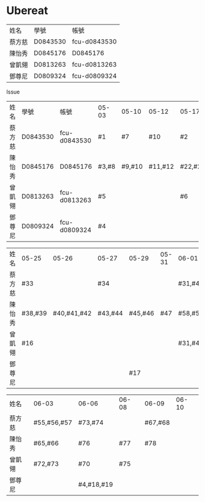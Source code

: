 # Ubereat

<table>
  <tr>
    <td>姓名</td>
    <td>學號</td>
    <td>帳號</td>
  </tr>
  <tr>
    <td>蔡方慈</td>
    <td>D0843530</td>
    <td>fcu-d0843530</td>
  </tr>
  <tr>
    <td>陳怡秀</td>
    <td>D0845176</td>
    <td>D0845176</td>
  </tr>
  <tr>
    <td>曾凱翎</td>
    <td>D0813263</td>
    <td>fcu-d0813263</td>
  </tr>
  <tr>
    <td>鄧尊尼</td>
    <td>D0809324</td>
    <td>fcu-d0809324</td>
  </tr>
</table>


Issue
<table>
  <tr>
    <td>姓名</td>
    <td>學號</td>
    <td>帳號</td>
    <td>05-03</td>
    <td>05-10</td>
    <td>05-12</td>
    <td>05-17</td>
    <td>05-19</td>
    <td>05-21</td>
  </tr>
  <tr>
    <td>蔡方慈</td>
    <td>D0843530</td>
    <td>fcu-d0843530</td>
    <td>#1</td>
    <td>#7</td>
    <td>#10</td>
    <td>#2</td>
    <td>#27</td>
    <td>#35</td>
  </tr>
  <tr>
    <td>陳怡秀</td>
    <td>D0845176</td>
    <td>D0845176</td>
    <td>#3,#8</td>
    <td>#9,#10</td>
    <td>#11,#12</td>
    <td>#22,#23</td>
    <td>#24,#25</td>
    <td>#36,#37</td>
  </tr>
  <tr>
    <td>曾凱翎</td>
    <td>D0813263</td>
    <td>fcu-d0813263</td>
    <td>#5</td>
    <td></td>
    <td></td>
    <td>#6</td>
    <td>#2</td>
    <td>#13,#14</td>
  </tr>
  <tr>
    <td>鄧尊尼</td>
    <td>D0809324</td>
    <td>fcu-d0809324</td>
    <td>#4</td>
    <td></td>
    <td></td>
    <td></td>
    <td></td>
    <td></td>
  </tr>
</table>

<table>
  <tr>
    <td>姓名</td>
    <td>05-25</td>
    <td>05-26</td>
    <td>05-27</td>
    <td>05-29</td>
    <td>05-31</td>
    <td>06-01</td>
    <td>06-02</td>
  </tr>
  <tr>
    <td>蔡方慈</td>
    <td>#33</td>
    <td></td>
    <td>#34</td>
    <td></td>
    <td></td>
    <td>#31,#49,#50</td>
    <td>#51,#52,#53,#54</td>
  </tr>
  <tr>
    <td>陳怡秀</td>
    <td>#38,#39</td>
    <td>#40,#41,#42</td>
    <td>#43,#44</td>
    <td>#45,#46</td>
    <td>#47</td>
    <td>#58,#59,#60</td>
    <td>#61,#62,#63,#64</td>
  </tr>
  <tr>
    <td>曾凱翎</td>
    <td>#16</td>
    <td></td>
    <td></td>
    <td></td>
    <td></td>
    <td>#31,#49,#50</td>
    <td></td>
  </tr>
  <tr>
    <td>鄧尊尼</td>
    <td></td>
    <td></td>
    <td></td>
    <td>#17</td>
    <td></td>
    <td></td>
    <td></td>
  </tr>
</table>

<table>
  <tr>
    <td>姓名</td>
    <td>06-03</td>
    <td>06-06</td>
    <td>06-08</td>
    <td>06-09</td>
    <td>06-10</td>
  </tr>
  <tr>
    <td>蔡方慈</td>
    <td>#55,#56,#57</td>
    <td>#73,#74</td>
    <td></td>
    <td>#67,#68</td>
    <td></td>
  </tr>
  <tr>
    <td>陳怡秀</td>
    <td>#65,#66</td>
    <td>#76</td>
    <td>#77</td>
    <td>#78</td>
    <td></td
  </tr>
  <tr>
    <td>曾凱翎</td>
    <td>#72,#73</td>
    <td>#70</td>
    <td>#75</td>
    <td></td>
    <td></td
  </tr>
  <tr>
    <td>鄧尊尼</td>
    <td></td>
    <td>#4,#18,#19</td>
    <td></td>
    <td></td>
    <td></td
  </tr>
</table>

